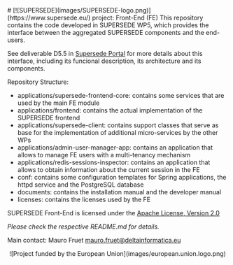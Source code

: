 <link rel="shortcut icon" type="image/png" href="images/favicon.png">
# [![SUPERSEDE](images/SUPERSEDE-logo.png)](https://www.supersede.eu/) project: Front-End (FE)
This repository contains the code developed in SUPERSEDE WP5, which provides
the interface between the aggregated SUPERSEDE components and the end-users.

See deliverable D5.5 in [Supersede Portal](https://www.supersede.eu/) for more details about this interface,
including its funcional description, its architecture and its components.

Repository Structure:
- applications/supersede-frontend-core: contains some services that are used by the main FE module
- applications/frontend: contains the actual implementation of the SUPERSEDE frontend
- applications/supersede-client: contains support classes that serve as base for the implementation of
additional micro-services by the other WPs
- applications/admin-user-manager-app: contains an application that allows to manage FE users with a
multi-tenancy mechanism
- applications/redis-sessions-inspector: contains an application that allows to obtain information
about the current session in the FE
- conf: contains some configuration templates for Spring applications, the httpd service and the PostgreSQL database
- documents: contains the installation manual and the developer manual
- licenses: contains the licenses used by the FE

SUPERSEDE Front-End is licensed under the [Apache License, Version 2.0](http://www.apache.org/licenses/LICENSE-2.0)

*Please check the respective README.md for details.*

Main contact: Mauro Fruet <mauro.fruet@deltainformatica.eu>

<center>![Project funded by the European Union](images/european.union.logo.png)</center>